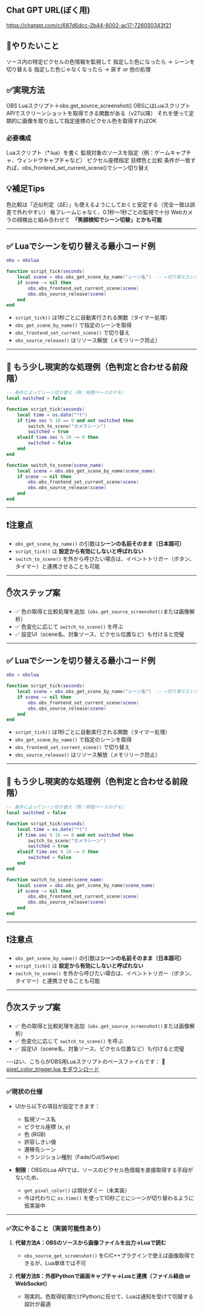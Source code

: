 ## Chat GPT URL(ぼく用)

https://chatgpt.com/c/687d6dcc-2b44-8002-ac17-726050343f21

## 🎯やりたいこと

ソース内の特定ピクセルの色情報を監視して
指定した色になったら → シーンを切り替える
指定した色じゃなくなったら → 戻す or 他の処理

## ✅実現方法

OBS Luaスクリプト＋obs.get_source_screenshot()
OBSにはLuaスクリプトAPIでスクリーンショットを取得できる関数がある（v27以降）
それを使って定期的に画像を取り出して指定座標のピクセル色を取得すればOK

### 必要構成
Luaスクリプト（*.lua）を書く
監視対象のソースを指定（例：ゲームキャプチャ、ウィンドウキャプチャなど）
ピクセル座標指定
目標色と比較
条件が一致すれば、obs_frontend_set_current_scene()でシーン切り替え

## 💡補足Tips

色比較は「近似判定（ΔE）」も使えるようにしておくと安定する（完全一致は誤差で外れやすい）
毎フレームじゃなく、0.1秒～1秒ごとの監視で十分
Webカメラの顔検出と組み合わせて　**「笑顔検知でシーン切替」とかも可能**

---

## ✅ Luaでシーンを切り替える最小コード例

```lua
obs = obslua

function script_tick(seconds)
    local scene = obs.obs_get_scene_by_name("シーン名")  -- ←切り替えたいシーン名をここに
    if scene ~= nil then
        obs.obs_frontend_set_current_scene(scene)
        obs.obs_source_release(scene)
    end
end
```

* `script_tick()` は1秒ごとに自動実行される関数（タイマー処理）
* `obs_get_scene_by_name()` で指定のシーンを取得
* `obs_frontend_set_current_scene()` で切り替え
* `obs_source_release()` はリソース解放（メモリリーク防止）

---

## 🔁 もう少し現実的な処理例（色判定と合わせる前段階）

```lua
-- 条件によってシーン切り替え（例：時間ベースのデモ）
local switched = false

function script_tick(seconds)
    local time = os.date("*t")
    if time.sec % 10 == 0 and not switched then
        switch_to_scene("カメラシーン")
        switched = true
    elseif time.sec % 10 ~= 0 then
        switched = false
    end
end

function switch_to_scene(scene_name)
    local scene = obs.obs_get_scene_by_name(scene_name)
    if scene ~= nil then
        obs.obs_frontend_set_current_scene(scene)
        obs.obs_source_release(scene)
    end
end
```

---

## ❗注意点

* `obs_get_scene_by_name()` の引数は**シーンの名前そのまま（日本語可）**
* `script_tick()` は **設定から有効にしないと呼ばれない**
* `switch_to_scene()` を外から呼びたい場合は、イベントトリガー（ボタン、タイマー）と連携させることも可能

---

## ✋次ステップ案

* ✅ 色の取得と比較処理を追加（`obs.get_source_screenshot()`または画像解析）
* ✅ 色変化に応じて `switch_to_scene()` を呼ぶ
* ✅ 設定UI（scene名、対象ソース、ピクセル位置など）も付けると完璧

---

## ✅ Luaでシーンを切り替える最小コード例

```lua
obs = obslua

function script_tick(seconds)
    local scene = obs.obs_get_scene_by_name("シーン名")  -- ←切り替えたいシーン名をここに
    if scene ~= nil then
        obs.obs_frontend_set_current_scene(scene)
        obs.obs_source_release(scene)
    end
end
```

* `script_tick()` は1秒ごとに自動実行される関数（タイマー処理）
* `obs_get_scene_by_name()` で指定のシーンを取得
* `obs_frontend_set_current_scene()` で切り替え
* `obs_source_release()` はリソース解放（メモリリーク防止）

---

## 🔁 もう少し現実的な処理例（色判定と合わせる前段階）

```lua
-- 条件によってシーン切り替え（例：時間ベースのデモ）
local switched = false

function script_tick(seconds)
    local time = os.date("*t")
    if time.sec % 10 == 0 and not switched then
        switch_to_scene("カメラシーン")
        switched = true
    elseif time.sec % 10 ~= 0 then
        switched = false
    end
end

function switch_to_scene(scene_name)
    local scene = obs.obs_get_scene_by_name(scene_name)
    if scene ~= nil then
        obs.obs_frontend_set_current_scene(scene)
        obs.obs_source_release(scene)
    end
end
```

---

## ❗注意点

* `obs_get_scene_by_name()` の引数は**シーンの名前そのまま（日本語可）**
* `script_tick()` は **設定から有効にしないと呼ばれない**
* `switch_to_scene()` を外から呼びたい場合は、イベントトリガー（ボタン、タイマー）と連携させることも可能

---

## ✋次ステップ案

* ✅ 色の取得と比較処理を追加（`obs.get_source_screenshot()`または画像解析）
* ✅ 色変化に応じて `switch_to_scene()` を呼ぶ
* ✅ 設定UI（scene名、対象ソース、ピクセル位置など）も付けると完璧

---はい、こちらがOBS用Luaスクリプトのベースファイルです：
📄 [pixel\_color\_trigger.lua をダウンロード](sandbox:/mnt/data/pixel_color_trigger.lua)

---

### ✅現状の仕様

* UIから以下の項目が設定できます：

  * 監視ソース名
  * ピクセル座標 (x, y)
  * 色 (RGB)
  * 許容しきい値
  * 遷移先シーン
  * トランジション種別（Fade/Cut/Swipe）

* **制限**：OBSのLua APIでは、ソースのピクセル色情報を直接取得する手段がないため、

  * `get_pixel_color()` は現状ダミー（未実装）
  * 今は代わりに `os.time()` を使って10秒ごとにシーンが切り替わるように仮実装中

---

### ✅次にやること（実装可能性あり）

1. **代替方法A：OBSのソースから画像ファイルを出力→Luaで読む**

   * `obs_source_get_screenshot()` をC/C++プラグインで使えば画像取得できるが、Lua単体では不可

2. **代替方法B：外部Pythonで画面キャプチャ→Luaと連携（ファイル経由 or WebSocket）**

   * 現実的。色取得処理だけPythonに任せて、Luaは通知を受けて切替する設計が最適
